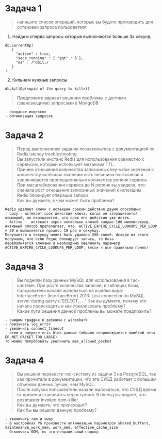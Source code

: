 # Задача 1

> напишите список операций, которые вы будете производить для остановки запроса пользователя

1) Найдем сперва запросы которые выполняются больше 3х секунд.

```shell
db.currentOp(
   {
     "active" : true,
     "secs_running" : { "$gt" : 3 },
     "ns" : /^db1\./
   }
)
```

2) Кильнем нужные запросы

```shell
db.killOp(<opid of the query to kill>))
```


>Предложите вариант решения проблемы с долгими (зависающими) запросами в MongoDB

```text
- создание индексов
- оптимизация запросов
```

# Задача 2

>Перед выполнением задания познакомьтесь с документацией по Redis latency troobleshooting.\
Вы запустили инстанс Redis для использования совместно с сервисом, который использует механизм TTL. \
Причем отношение количества записанных key-value значений к количеству истёкших значений есть величина постоянная и увеличивается пропорционально количеству реплик сервиса.\
При масштабировании сервиса до N реплик вы увидели, что:\
сначала рост отношения записанных значений к истекшим\
Redis блокирует операции записи\
Как вы думаете, в чем может быть проблема?

```text
Redis удаляет ключи с истекшим сроком действия двумя способами:
- Lazy - истекает срок действия ключа, когда он запрашивается командой, но оказывается, что срок его действия уже истек.
- Active -  истекает через несколько ключей каждые 100 миллисекунд.
Активный способ преполагает, что  ACTIVE_EXPIRE_CYCLE_LOOKUPS_PER_LOOP = 20 и выполняется процесс 10 раз в секунду.
Получается в секунду может быть удалено 200 клюей. Исходя из этого получаем, что если Редис блокирует запись, то база
переполняется ключами и необходимо увеличить параметр ACTIVE_EXPIRE_CYCLE_LOOKUPS_PER_LOOP. (если я все правильно понял)
```

# Задача 3

>Вы подняли базу данных MySQL для использования в гис-системе. При росте количества записей, в таблицах базы, пользователи начали жаловаться на ошибки вида:\
InterfaceError: (InterfaceError) 2013: Lost connection to MySQL server during query u'SELECT..... '
Как вы думаете, почему это начало происходить и как локализовать проблему?\
Какие пути решения данной проблемы вы можете предложить?

```text
- снифим траффик и дебежим с wireshark 
- поизучать log_error
- увеличить connect_timeout
- если в запросе есть blob данные (обычно сопровождается ошибкой типа ER_NET_PACKET_TOO_LARGE)
то можно попробовать увеличить max_allowed_packet 
```

# Задача 4

> Вы решили перевести гис-систему из задачи 3 на PostgreSQL, так как прочитали в документации, что эта СУБД работает с большим объемом данных лучше, чем MySQL.\
После запуска пользователи начали жаловаться, что СУБД время от времени становится недоступной. В dmesg вы видите, что:\
postmaster invoked oom-killer\
Как вы думаете, что происходит?\
Как бы вы решили данную проблему?

```text
- Увеличить ram и swap
- В настройках PG произвести оптимизацию параметров shared_buffers, maintenance_work_mem, work_mem, effective_cache_size
- Отключить ООМ, но это неправильный подход
```